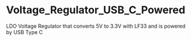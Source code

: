# Voltage_Regulator_USB_C_Powered
LDO Voltage Regulator that converts 5V to 3.3V with LF33 and is powered by USB Type C
